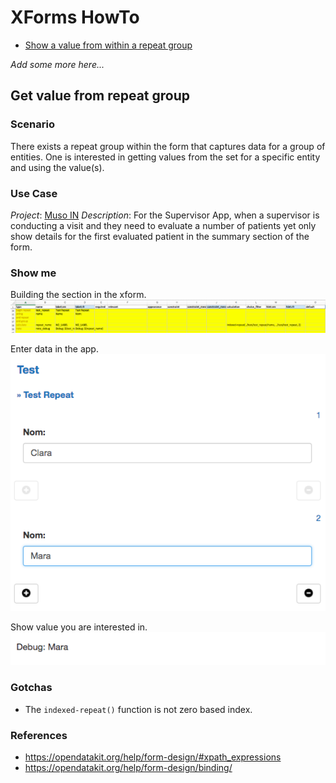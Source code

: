 # XForms HowTo

* [Show a value from within a repeat group](#get-value-from-repeat-group)

_Add some more here..._




## Get value from repeat group

### Scenario

There exists a repeat group within the form that captures data for a group of entities. One is interested in getting values
from the set for a specific entity and using the value(s).

### Use Case

*Project*: [Muso IN](https://github.com/medic/medic-projects/tree/master/muso_in)
*Description*: For the Supervisor App, when a supervisor is conducting a visit and they need to evaluate a number of patients yet only show
details for the first evaluated patient in the summary section of the form.

### Show me

Building the section in the xform.
![xform](form_repeat_group.png)

Enter data in the app.
![render](form_repeat_group_rendered.png)

Show value you are interested in.
![value](show_second_value_entered.png)

### Gotchas

- The `indexed-repeat()` function is not zero based index.

### References

- https://opendatakit.org/help/form-design/#xpath_expressions
- https://opendatakit.org/help/form-design/binding/
